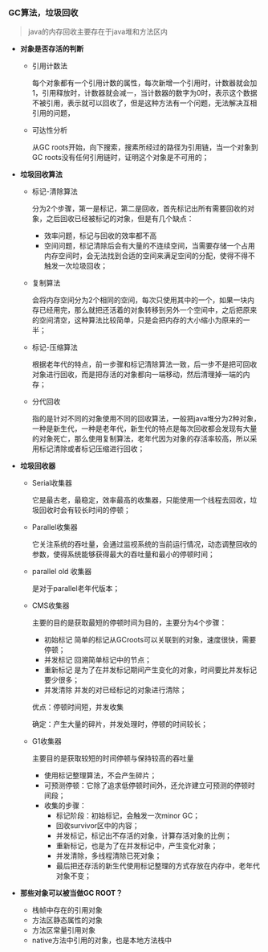 ### GC算法，垃圾回收

> java的内存回收主要存在于java堆和方法区内

* **对象是否存活的判断**

  - 引用计数法

    每个对象都有一个引用计数的属性，每次新增一个引用时，计数器就会加1，引用释放时，计数器就会减一，当计数器的数字为0时，表示这个数据不被引用，表示就可以回收了，但是这种方法有一个问题，无法解决互相引用的问题，

  - 可达性分析

    从GC  roots开始，向下搜索，搜素所经过的路径为引用链，当一个对象到GC roots没有任何引用链时，证明这个对象是不可用的；

* **垃圾回收算法**

  - 标记-清除算法

    分为2个步骤，第一是标记，第二是回收，首先标记出所有需要回收的对象，之后回收已经被标记的对象，但是有几个缺点：

    - 效率问题，标记与回收的效率都不高
    - 空间问题，标记清除后会有大量的不连续空间，当需要存储一个占用内存空间时，会无法找到合适的空间来满足空间的分配，使得不得不触发一次垃圾回收；

  - 复制算法

    会将内存空间分为2个相同的空间，每次只使用其中的一个，如果一块内存已经用完，那么就把还活着的对象转移到另外一个空间中，之后把原来的空间清空，这种算法比较简单，只是会把内存的大小缩小为原来的一半；

  - 标记-压缩算法

    根据老年代的特点，前一步骤和标记清除算法一致，后一步不是把可回收对象进行回收，而是把存活的对象都向一端移动，然后清理掉一端的内存；

  - 分代回收

    指的是针对不同的对象使用不同的回收算法，一般把java堆分为2种对象，一种是新生代，一种是老年代，新生代的特点是每次回收都会发现有大量的对象死亡，那么使用复制算法，老年代因为对象的存活率较高，所以采用标记清除或者标记压缩进行回收；

* **垃圾回收器**

  - Serial收集器

    它是最古老，最稳定，效率最高的收集器，只能使用一个线程去回收，垃圾回收时会有较长时间的停顿；

  - Parallel收集器

    它关注系统的吞吐量，会通过监视系统的当前运行情况，动态调整回收的参数，使得系统能够获得最大的吞吐量和最小的停顿时间；

  - parallel old 收集器

    是对于parallel老年代版本；

  - CMS收集器

    主要的目的是获取最短的停顿时间为目的，主要分为4个步骤：

    - 初始标记    简单的标记从GCroots可以关联到的对象，速度很快，需要停顿；
    - 并发标记    回溯简单标记中的节点；
    - 重新标记   是为了在并发标记期间产生变化的对象，时间要比并发标记要少很多；
    - 并发清除   并发的对已经标记的对象进行清除；

    优点：停顿时间短，并发收集

    确定：产生大量的碎片，并发处理时，停顿的时间较长；

  - G1收集器

    主要目的是获取较短的时间停顿与保持较高的吞吐量

    - 使用标记整理算法，不会产生碎片；
    - 可预测停顿：它除了追求低停顿时间外，还允许建立可预测的停顿时间段；
    - 收集的步骤：
      - 标记阶段：初始标记，会触发一次minor GC；
      - 回收survivor区中的内容；
      - 并发标记，标记出不存活的对象，计算存活对象的比例；
      - 重新标记，也是为了在并发标记中，产生变化对象；
      - 并发清除，多线程清除已死对象；
      - 最后把还存活的新生代使用标记整理的方式存放在内存中，老年代对象不变；

* **那些对象可以被当做GC ROOT？**

  - 栈帧中存在的引用对象
  - 方法区静态属性的对象
  - 方法区常量引用对象
  - native方法中引用的对象，也是本地方法栈中